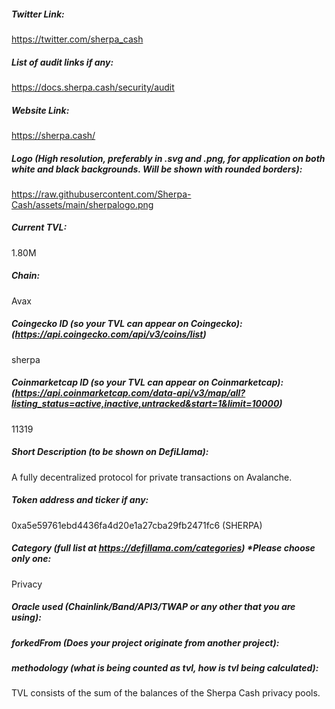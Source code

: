##### Twitter Link:

https://twitter.com/sherpa_cash

##### List of audit links if any:

https://docs.sherpa.cash/security/audit

##### Website Link:

https://sherpa.cash/

##### Logo (High resolution, preferably in .svg and .png, for application on both white and black backgrounds. Will be shown with rounded borders):

https://raw.githubusercontent.com/Sherpa-Cash/assets/main/sherpalogo.png

##### Current TVL:

1.80M

##### Chain:

Avax

##### Coingecko ID (so your TVL can appear on Coingecko): (https://api.coingecko.com/api/v3/coins/list)

sherpa

##### Coinmarketcap ID (so your TVL can appear on Coinmarketcap): (https://api.coinmarketcap.com/data-api/v3/map/all?listing_status=active,inactive,untracked&start=1&limit=10000)

11319

##### Short Description (to be shown on DefiLlama):

A fully decentralized protocol for private transactions on Avalanche.

##### Token address and ticker if any:

0xa5e59761ebd4436fa4d20e1a27cba29fb2471fc6 (SHERPA)

##### Category (full list at https://defillama.com/categories) *Please choose only one:

Privacy

##### Oracle used (Chainlink/Band/API3/TWAP or any other that you are using):


##### forkedFrom (Does your project originate from another project):


##### methodology (what is being counted as tvl, how is tvl being calculated):

TVL consists of the sum of the balances of the Sherpa Cash privacy pools.